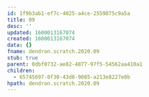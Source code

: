 ```yaml
---
id: 1f9b3ab1-ef7c-4025-a4ce-2559875c9a5a
title: 09
desc: ''
updated: 1600013167074
created: 1600013167074
data: {}
fname: dendron.scratch.2020.09
stub: true
parent: 0dbf0732-ae82-4877-97f5-54562aa410a1
children:
  - 65745697-0f30-43d8-9085-a213e8227e8b
hpath: dendron.scratch.2020.09
---
```


